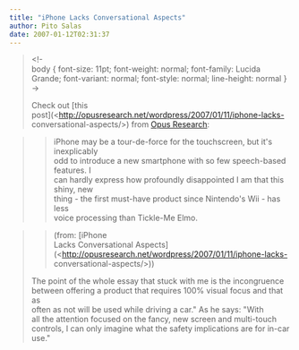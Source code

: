 ```yaml
---
title: "iPhone Lacks Conversational Aspects"
author: Pito Salas
date: 2007-01-12T02:31:37
---
```



>
> <!-  
>  body { font-size: 11pt; font-weight: normal; font-family: Lucida Grande;
> font-variant: normal; font-style: normal; line-height: normal }  
>  ->
>
> Check out [this  
>  post](<http://opusresearch.net/wordpress/2007/01/11/iphone-lacks-
> conversational-aspects/>) from [Opus
> Research](<http://opusresearch.net/wordpress>):
>

>> iPhone may be a tour-de-force for the touchscreen, but it's inexplicably  
>  odd to introduce a new smartphone with so few speech-based features. I  
>  can hardly express how profoundly disappointed I am that this shiny, new  
>  thing - the first must-have product since Nintendo's Wii - has less  
>  voice processing than Tickle-Me Elmo.
>>

>> (from: [iPhone  
>  Lacks Conversational
> Aspects](<http://opusresearch.net/wordpress/2007/01/11/iphone-lacks-
> conversational-aspects/>))
>
> The point of the whole essay that stuck with me is the incongruence  
>  between offering a product that requires 100% visual focus and that as  
>  often as not will be used while driving a car." As he says: "With  
>  all the attention focused on the fancy, new screen and multi-touch  
>  controls, I can only imagine what the safety implications are for in-car  
>  use."


